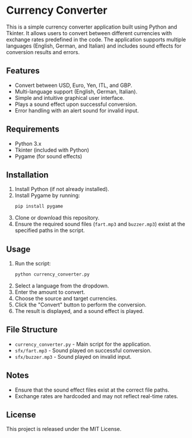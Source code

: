 # Currency Converter

This is a simple currency converter application built using Python and Tkinter. It allows users to convert between different currencies with exchange rates predefined in the code. The application supports multiple languages (English, German, and Italian) and includes sound effects for conversion results and errors.

## Features
- Convert between USD, Euro, Yen, ITL, and GBP.
- Multi-language support (English, German, Italian).
- Simple and intuitive graphical user interface.
- Plays a sound effect upon successful conversion.
- Error handling with an alert sound for invalid input.

## Requirements
- Python 3.x
- Tkinter (included with Python)
- Pygame (for sound effects)

## Installation
1. Install Python (if not already installed).
2. Install Pygame by running:
   ```sh
   pip install pygame
   ```
3. Clone or download this repository.
4. Ensure the required sound files (`fart.mp3` and `buzzer.mp3`) exist at the specified paths in the script.

## Usage
1. Run the script:
   ```sh
   python currency_converter.py
   ```
2. Select a language from the dropdown.
3. Enter the amount to convert.
4. Choose the source and target currencies.
5. Click the "Convert" button to perform the conversion.
6. The result is displayed, and a sound effect is played.

## File Structure
- `currency_converter.py` - Main script for the application.
- `sfx/fart.mp3` - Sound played on successful conversion.
- `sfx/buzzer.mp3` - Sound played on invalid input.

## Notes
- Ensure that the sound effect files exist at the correct file paths.
- Exchange rates are hardcoded and may not reflect real-time rates.

## License
This project is released under the MIT License.

